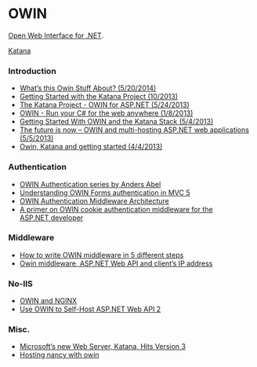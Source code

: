 OWIN
====

[Open Web Interface for .NET](http://owin.org/).

[Katana](http://katanaproject.codeplex.com/)


### Introduction
- [What’s this Owin Stuff About? (5/20/2014)](http://coding.abel.nu/2014/05/whats-this-owin-stuff-about/)
- [Getting Started with the Katana Project (10/2013)](http://msdn.microsoft.com/en-us/magazine/dn451439.aspx)
- [The Katana Project - OWIN for ASP.NET (5/24/2013)](http://channel9.msdn.com/Shows/Web+Camps+TV/The-Katana-Project-OWIN-for-ASPNET)
- [OWIN - Run your C# for the web anywhere (1/8/2013)](http://vimeo.com/57007898)
- [Getting Started With OWIN and the Katana Stack (5/4/2013)](http://www.strathweb.com/2013/05/the-future-is-now-owin-and-multi-hosting-asp-net-web-applications/)
- [The future is now – OWIN and multi-hosting ASP.NET web applications (5/5/2013)](http://www.strathweb.com/2013/05/the-future-is-now-owin-and-multi-hosting-asp-net-web-applications/)
- [Owin, Katana and getting started (4/4/2013)](http://weblogs.asp.net/pglavich/owin-katana-and-getting-started)

### Authentication
- [OWIN Authentication series by Anders Abel](http://coding.abel.nu/series/owin-authentication/)
- [Understanding OWIN Forms authentication in MVC 5](http://blogs.msdn.com/b/webdev/archive/2013/07/03/understanding-owin-forms-authentication-in-mvc-5.aspx)
- [OWIN Authentication Middleware Architecture](http://brockallen.com/2013/08/07/owin-authentication-middleware-architecture/)
- [A primer on OWIN cookie authentication middleware for the ASP.NET developer](http://brockallen.com/2013/10/24/a-primer-on-owin-cookie-authentication-middleware-for-the-asp-net-developer/)

### Middleware
- [How to write OWIN middleware in 5 different steps](http://benfoster.io/blog/how-to-write-owin-middleware-in-5-different-steps)
- [Owin middleware, ASP.NET Web API and client’s IP address](http://www.strathweb.com/2013/07/owin-middleware-asp-net-web-api-and-clients-ip-address/)

### No-IIS
- [OWIN and NGINX](http://iobservable.net/blog/2013/08/01/owin-and-nginx/)
- [Use OWIN to Self-Host ASP.NET Web API 2](http://www.asp.net/web-api/overview/hosting-aspnet-web-api/use-owin-to-self-host-web-api)

### Misc.
- [Microsoft’s new Web Server, Katana, Hits Version 3](http://www.infoq.com/news/2014/08/Katana-3?utm_source=infoqEmail&utm_medium=WeeklyNL_EditorialContentDotNet&utm_campaign=09022014news)
- [Hosting nancy with owin](https://github.com/NancyFx/Nancy/wiki/Hosting-nancy-with-owin)
